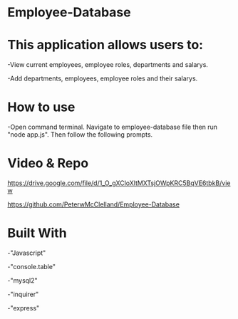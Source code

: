 # Employee-Database

# This application allows users to:

-View current employees, employee roles, departments and salarys.

-Add departments, employees, employee roles and their salarys.

# How to use

-Open command terminal. Navigate to employee-database file then run "node app.js". 
Then follow the following prompts.

# Video & Repo

https://drive.google.com/file/d/1_O_gXCloXltMXTsjOWpKRC5BqVE6tbkB/view

https://github.com/PeterwMcClelland/Employee-Database

# Built With
-"Javascript"

-"console.table"

-"mysql2"

-"inquirer"

-"express"

